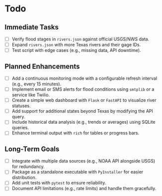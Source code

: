 # Todo

## Immediate Tasks
- [ ] Verify flood stages in `rivers.json` against official USGS/NWS data.
- [ ] Expand `rivers.json` with more Texas rivers and their gage IDs.
- [ ] Test script with edge cases (e.g., missing data, API downtime).

## Planned Enhancements
- [ ] Add a continuous monitoring mode with a configurable refresh interval (e.g., every 15 minutes).
- [ ] Implement email or SMS alerts for flood conditions using `smtplib` or a service like Twilio.
- [ ] Create a simple web dashboard with `Flask` or `FastAPI` to visualize river statuses.
- [ ] Add support for additional states beyond Texas by modifying the API query.
- [ ] Include historical data analysis (e.g., trends or averages) using SQLite queries.
- [ ] Enhance terminal output with `rich` for tables or progress bars.

## Long-Term Goals
- [ ] Integrate with multiple data sources (e.g., NOAA API alongside USGS) for redundancy.
- [ ] Package as a standalone executable with `PyInstaller` for easier distribution.
- [ ] Add unit tests with `pytest` to ensure reliability.
- [ ] Document API limitations (e.g., rate limits) and handle them gracefully.